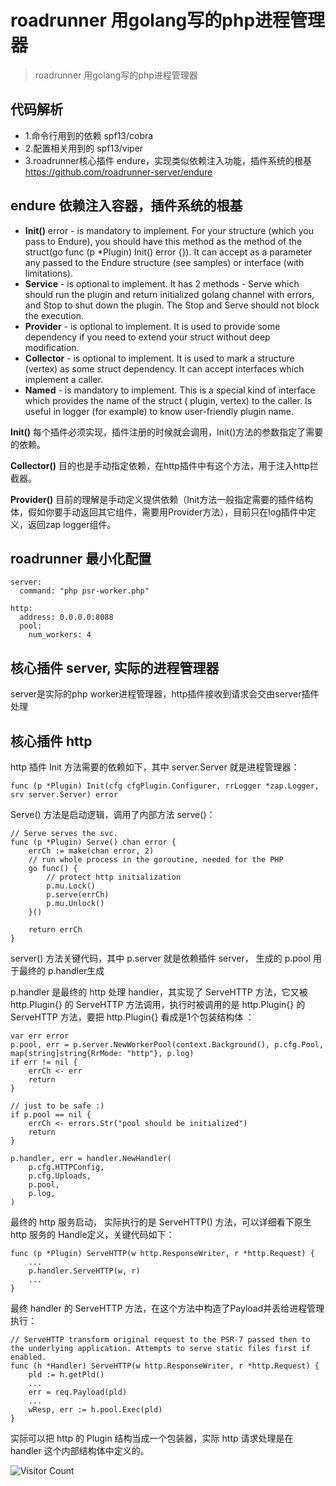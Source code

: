 # roadrunner 用golang写的php进程管理器
> roadrunner 用golang写的php进程管理器

## 代码解析

- 1.命令行用到的依赖 spf13/cobra
- 2.配置相关用到的 spf13/viper
- 3.roadrunner核心插件 endure，实现类似依赖注入功能，插件系统的根基 https://github.com/roadrunner-server/endure

## endure 依赖注入容器，插件系统的根基

- **Init()** error - is mandatory to implement. For your structure (which you pass to Endure), you should have this method as the method of the struct(go func (p *Plugin) Init() error {}). It can accept as a parameter any passed to the Endure structure (see samples) or interface (with limitations).
- **Service** - is optional to implement. It has 2 methods - Serve which should run the plugin and return initialized golang channel with errors, and Stop to shut down the plugin. The Stop and Serve should not block the execution.
- **Provider** - is optional to implement. It is used to provide some dependency if you need to extend your struct without deep modification.
- **Collector** - is optional to implement. It is used to mark a structure (vertex) as some struct dependency. It can accept interfaces which implement a caller.
- **Named** - is mandatory to implement. This is a special kind of interface which provides the name of the struct ( plugin, vertex) to the caller. Is useful in logger (for example) to know user-friendly plugin name.


**Init()** 每个插件必须实现，插件注册的时候就会调用，Init()方法的参数指定了需要的依赖。

**Collector()** 目的也是手动指定依赖，在http插件中有这个方法，用于注入http拦截器。

**Provider()** 目前的理解是手动定义提供依赖（Init方法一般指定需要的插件结构体，假如你要手动返回其它组件，需要用Provider方法），目前只在log插件中定义，返回zap logger组件。

## roadrunner 最小化配置

```
server:
  command: "php psr-worker.php"

http:
  address: 0.0.0.0:8088
  pool:
    num_workers: 4
```

## 核心插件 server, 实际的进程管理器

server是实际的php worker进程管理器，http插件接收到请求会交由server插件处理

## 核心插件 http

http 插件 Init 方法需要的依赖如下，其中 server.Server 就是进程管理器：

```
func (p *Plugin) Init(cfg cfgPlugin.Configurer, rrLogger *zap.Logger, srv server.Server) error
```

Serve() 方法是启动逻辑，调用了内部方法 serve()：

```
// Serve serves the svc.
func (p *Plugin) Serve() chan error {
	errCh := make(chan error, 2)
	// run whole process in the goroutine, needed for the PHP
	go func() {
		// protect http initialization
		p.mu.Lock()
		p.serve(errCh)
		p.mu.Unlock()
	}()

	return errCh
}
```

server() 方法关键代码，其中 p.server 就是依赖插件 server， 生成的 p.pool 用于最终的 p.handler生成

p.handler 是最终的 http 处理 handler，其实现了 ServeHTTP 方法，它又被 http.Plugin{} 的 ServeHTTP 方法调用，执行时被调用的是 http.Plugin{} 的 ServeHTTP 方法，要把 http.Plugin{} 看成是1个包装结构体 ：

```
var err error
p.pool, err = p.server.NewWorkerPool(context.Background(), p.cfg.Pool, map[string]string{RrMode: "http"}, p.log)
if err != nil {
    errCh <- err
    return
}

// just to be safe :)
if p.pool == nil {
    errCh <- errors.Str("pool should be initialized")
    return
}

p.handler, err = handler.NewHandler(
    p.cfg.HTTPConfig,
    p.cfg.Uploads,
    p.pool,
    p.log,
)
```

最终的 http 服务启动， 实际执行的是 ServeHTTP() 方法，可以详细看下原生 http 服务的 Handle定义，关键代码如下：

```
func (p *Plugin) ServeHTTP(w http.ResponseWriter, r *http.Request) {
    ...
    p.handler.ServeHTTP(w, r)
    ...
}
```

最终 handler 的 ServeHTTP 方法，在这个方法中构造了Payload并丢给进程管理执行：

```
// ServeHTTP transform original request to the PSR-7 passed then to the underlying application. Attempts to serve static files first if enabled.
func (h *Handler) ServeHTTP(w http.ResponseWriter, r *http.Request) {
    pld := h.getPld()
    ...
    err = req.Payload(pld)
    ...
    wResp, err := h.pool.Exec(pld)
}
```

实际可以把 http 的 Plugin 结构当成一个包装器，实际 http 请求处理是在 handler 这个内部结构体中定义的。

![Visitor Count](https://profile-counter.glitch.me/brotherbigbao/count.svg)